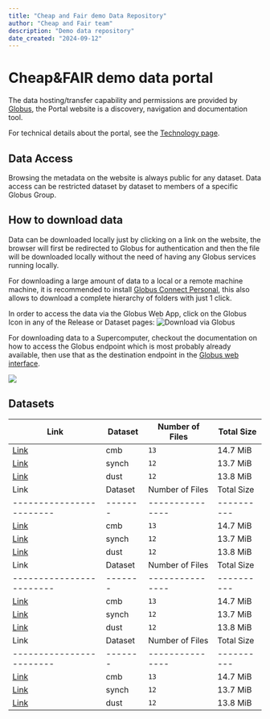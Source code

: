 ```yaml
---
title: "Cheap and Fair demo Data Repository"
author: "Cheap and Fair team"
description: "Demo data repository"
date_created: "2024-09-12"
---
```


# Cheap&FAIR demo data portal

The data hosting/transfer capability and permissions are provided by [Globus](https://globus.org), the Portal website is a discovery, navigation and documentation tool.

For technical details about the portal, see the [Technology page](tech.md).

## Data Access 

Browsing the metadata on the website is always public for any dataset.
Data access can be restricted dataset by dataset to members of a specific Globus Group.

## How to download data

Data can be downloaded locally just by clicking on a link on the website, the browser will first be redirected to Globus for authentication and then the file will be downloaded locally without the need of having any Globus services running locally.

For downloading a large amount of data to a local or a remote machine machine, it is recommended to install [Globus Connect Personal](https://www.globus.org/globus-connect-personal), this also allows to download a complete hierarchy of folders with just 1 click.

In order to access the data via the Globus Web App, click on the Globus Icon in any of the Release or Dataset pages: ![Download via Globus](images/globus-logo.png)

For downloading data to a Supercomputer, checkout the documentation on how to access the Globus endpoint which is most probably already available, then use that as the destination endpoint in the [Globus web interface](https://app.globus.org/).

![](https://g-1926f5.c2d0f8.bd7c.data.globus.org/myfolder5/dust/dust_353GHz.jpg)

## Datasets

|           Link           | Dataset | Number of Files | Total Size |
| ------------------------ | ------- | --------------- | ---------- |
| [Link](index-cmb.html)   | cmb     | `13`            | 14.7 MiB   |
| [Link](index-synch.html) | synch   | `12`            | 13.7 MiB   |
| [Link](index-dust.html)  | dust    | `12`            | 13.8 MiB   |
|           Link           | Dataset | Number of Files | Total Size |
| ------------------------ | ------- | --------------- | ---------- |
| [Link](index-cmb.html)   | cmb     | `13`            | 14.7 MiB   |
| [Link](index-synch.html) | synch   | `12`            | 13.7 MiB   |
| [Link](index-dust.html)  | dust    | `12`            | 13.8 MiB   |
|           Link           | Dataset | Number of Files | Total Size |
| ------------------------ | ------- | --------------- | ---------- |
| [Link](index-cmb.html)   | cmb     | `13`            | 14.7 MiB   |
| [Link](index-synch.html) | synch   | `12`            | 13.7 MiB   |
| [Link](index-dust.html)  | dust    | `12`            | 13.8 MiB   |
|           Link           | Dataset | Number of Files | Total Size |
| ------------------------ | ------- | --------------- | ---------- |
| [Link](index-cmb.html)   | cmb     | `13`            | 14.7 MiB   |
| [Link](index-synch.html) | synch   | `12`            | 13.7 MiB   |
| [Link](index-dust.html)  | dust    | `12`            | 13.8 MiB   |
